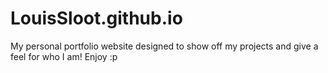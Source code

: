 # LouisSloot.github.io

My personal portfolio website designed to show off my projects and give a feel for who I am! Enjoy :p
